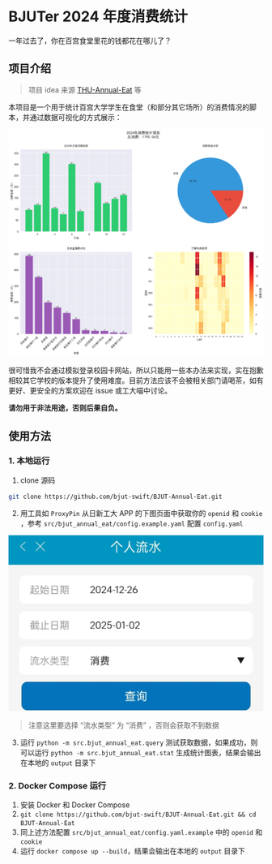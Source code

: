 # BJUTer 2024 年度消费统计

一年过去了，你在百宫食堂里花的钱都花在哪儿了？

## 项目介绍
> 项目 idea 来源 [THU-Annual-Eat](https://github.com/leverimmy/THU-Annual-Eat) 等

本项目是一个用于统计百宫大学学生在食堂（和部分其它场所）的消费情况的脚本，并通过数据可视化的方式展示：

![](./images/consumption_analysis.jpg)

很可惜我不会通过模拟登录校园卡网站，所以只能用一些本办法来实现，实在抱歉相较其它学校的版本提升了使用难度。目前方法应该不会被相关部门请喝茶，如有更好、更安全的方案欢迎在 issue 或工大喵中讨论。

**请勿用于非法用途，否则后果自负。**

## 使用方法
### 1. 本地运行

1. clone 源码
```sh
git clone https://github.com/bjut-swift/BJUT-Annual-Eat.git
```

2. 用工具如 `ProxyPin` 从日新工大 APP 的下图页面中获取你的 `openid` 和 `cookie` ，参考 `src/bjut_annual_eat/config.example.yaml` 配置 `config.yaml`
   
![日新工大app](./images/rixingongda.png)
> 注意这里要选择 “流水类型” 为 “消费” ，否则会获取不到数据

3. 运行 `python -m src.bjut_annual_eat.query` 测试获取数据，如果成功，则可以运行 `python -m src.bjut_annual_eat.stat` 生成统计图表，结果会输出在本地的 `output` 目录下

### 2. Docker Compose 运行

1. 安装 Docker 和 Docker Compose
2. `git clone https://github.com/bjut-swift/BJUT-Annual-Eat.git && cd BJUT-Annual-Eat`
3. 同上述方法配置 `src/bjut_annual_eat/config.yaml.example` 中的 `openid` 和 `cookie`
4. 运行 `docker compose up --build`，结果会输出在本地的 `output` 目录下
